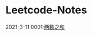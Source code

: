 # Leetcode-Notes
2021-3-11
0001:[两数之和](https://github.com/Willbebest/Leetcode-Notes/blob/main/2021-3-11/leetcode0001.md) 
